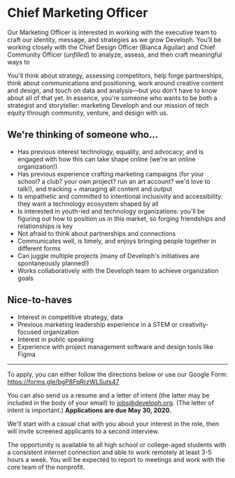# Chief Marketing Officer
Our Marketing Officer is interested in working with the executive team to craft our identity, message, and strategies as we grow Developh. You'll be working closely with the Chief Design Officer (Bianca Aguilar) and Chief Community Officer (_unfilled_) to analyze, assess, and then craft meaningful ways to 

You'll think about strategy, assessing competitors, help forge partnerships, think about communications and positioning, work around creative content and design, and touch on data and analysis––but you don't have to know about all of that yet. In essence, you're someone who wants to be both a strategist and storyteller: marketing Developh and our mission of tech equity through community, venture, and design with us.

## We're thinking of someone who...
* Has previous interest technology, equality, and advocacy; and is engaged with how this can take shape online (we're an online organization!)
* Has previous experience crafting marketing campaigns (for your school? a club? your own project? run an art account? we'd love to talk!), and tracking + managing all content and output
* Is empathetic and committed to intentional inclusivity and accessibility: they want a technology ecosystem shaped by all
* Is interested in youth-led and technology organizations: you'll be figuring out how to position us in this market, so forging friendships and relationships is key
* Not afraid to think about partnerships and connections
* Communicates well, is timely, and enjoys bringing people together in different forms
* Can juggle multiple projects (many of Developh's initiatives are spontaneously planned!)
* Works collaboratively with the Developh team to achieve organization goals

## Nice-to-haves
* Interest in competitive strategy, data
* Previous marketing leadership experience in a STEM or creativity-focused organization
* Interest in public speaking
* Experience with project management software and design tools like Figma

___

To apply, you can either follow the directions below or use our Google Form: https://forms.gle/bgP8FqRrzWLSuts47

You can also send us a resume and a letter of intent (the latter may be included in the body of your email) to jobs@developh.org. (The letter of intent is important.)
**Applications are due May 30, 2020.**

We'll start with a casual chat with you about your interest in the role, then will invite screened applicants to a second interview.

The opportunity is available to all high school or college-aged students with a consistent internet connection and able to work remotely at least 3-5 hours a week. You will be expected to report to meetings and work with the core team of the nonprofit.
